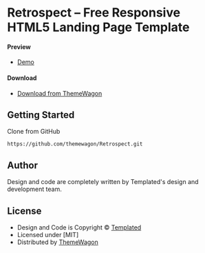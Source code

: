 # Retrospect – Free Responsive HTML5 Landing Page Template 

#### Preview

 - [Demo](https://themewagon.github.io/Retrospect/)

#### Download
 - [Download from ThemeWagon](https://themewagon.com/themes/retrospect/)
 
 
## Getting Started

Clone from GitHub 
```
https://github.com/themewagon/Retrospect.git
```

## Author

Design and code are completely written by Templated's design and development team.  


## License

 - Design and Code is Copyright &copy; [Templated](https://templated.live/)
 - Licensed under [MIT]
 - Distributed by [ThemeWagon](https://themewagon.com)

